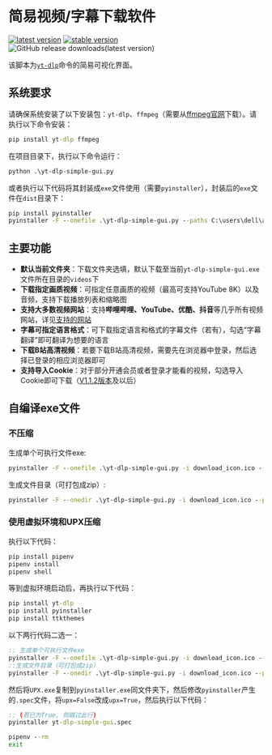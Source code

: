 # 简易视频/字幕下载软件
[![latest version](https://img.shields.io/github/v/release/Guojingxing/yt-dlp-simple-gui?label=latest%20release)](https://github.com/Guojingxing/yt-dlp-simple-gui/releases/latest)
[![stable version](https://img.shields.io/badge/version-1.1.3-blue?label=stable%20version)](https://github.com/Guojingxing/yt-dlp-simple-gui/releases/tag/v1.1.3)
![GitHub release downloads(latest version)](https://img.shields.io/github/downloads/Guojingxing/yt-dlp-simple-gui/total)

该脚本为[`yt-dlp`](https://github.com/yt-dlp/yt-dlp)命令的简易可视化界面。

## 系统要求
请确保系统安装了以下安装包：`yt-dlp`、`ffmpeg`（需要从[ffmpeg官网](https://www.ffmpeg.org/download.html#get-sources)下载）。请执行以下命令安装：
```bat
pip install yt-dlp ffmpeg
```
在项目目录下，执行以下命令运行：
```bat
python .\yt-dlp-simple-gui.py
```
或者执行以下代码将其封装成`exe`文件使用（需要`pyinstaller`），封装后的`exe`文件在`dist`目录下：
```bat
pip install pyinstaller
pyinstaller -F --onefile .\yt-dlp-simple-gui.py --paths C:\users\dell\appdata\local\programs\python\python310\lib\site-packages\yt-dlp,websockets,pycryptodomex,brotli,certifi,mutagen,ttkthemes,pillow --clean
```
## 主要功能
- **默认当前文件夹**：下载文件夹选填，默认下载至当前`yt-dlp-simple-gui.exe`文件所在目录的`videos`下
- **下载指定画质视频**：可指定任意画质的视频（最高可支持YouTube 8K）以及音频，支持下载播放列表和缩略图
- **支持大多数视频网站**：支持**哔哩哔哩、YouTube、优酷、抖音**等几乎所有视频网站，详见[支持的网站](https://github.com/yt-dlp/yt-dlp/blob/master/supportedsites.md)
- **字幕可指定语言格式**：可下载指定语言和格式的字幕文件（若有），勾选“字幕翻译”即可翻译为想要的语言
- **下载B站高清视频**：若要下载B站高清视频，需要先在浏览器中登录，然后选择已登录的相应浏览器即可
- **支持导入Cookie**：对于部分开通会员或者登录才能看的视频，勾选导入Cookie即可下载（[V1.1.2版本](https://github.com/Guojingxing/yt-dlp-simple-gui/releases/tag/v1.1.2)及以后）

## 自编译exe文件
### 不压缩
生成单个可执行文件exe:
```bat
pyinstaller -F --onefile .\yt-dlp-simple-gui.py -i download_icon.ico --paths C:\users\dell\appdata\local\programs\python\python310\lib\site-packages\yt-dlp,websockets,pycryptodomex,brotli,certifi,mutagen,ttkthemes,pillow --clean
```
生成文件目录（可打包成zip）:
```bat
pyinstaller -F --onedir .\yt-dlp-simple-gui.py -i download_icon.ico --paths C:\users\dell\appdata\local\programs\python\python310\lib\site-packages\yt-dlp,websockets,pycryptodomex,brotli,certifi,mutagen,ttkthemes,pillow --clean
```
### 使用虚拟环境和UPX压缩
执行以下代码：
```bat
pip install pipenv
pipenv install
pipenv shell
```
等到虚拟环境启动后，再执行以下代码：
```bat
pip install yt-dlp
pip install pyinstaller
pip install ttkthemes
```
以下两行代码二选一：
```bat
:: 生成单个可执行文件exe
pyinstaller -F --onefile .\yt-dlp-simple-gui.py -i download_icon.ico --paths C:\users\dell\appdata\local\programs\python\python310\lib\site-packages\yt-dlp,websockets,pycryptodomex,brotli,certifi,mutagen,ttkthemes,pillow --clean
::生成文件目录（可打包成zip）
pyinstaller -F --onedir .\yt-dlp-simple-gui.py -i download_icon.ico --paths C:\users\dell\appdata\local\programs\python\python310\lib\site-packages\yt-dlp,websockets,pycryptodomex,brotli,certifi,mutagen,ttkthemes,pillow --clean
```
然后将`UPX.exe`复制到`pyinstaller.exe`同文件夹下，然后修改`pyinstaller`产生的`.spec`文件，将`upx=False`改成`upx=True`，然后执行以下代码：
```bat
:: (若已为True, 则跳过此行)
pyinstaller yt-dlp-simple-gui.spec

pipenv --rm
exit
```
